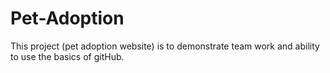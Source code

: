 # Pet-Adoption
This project (pet adoption website) is to demonstrate team work and ability to use the basics of gitHub.
